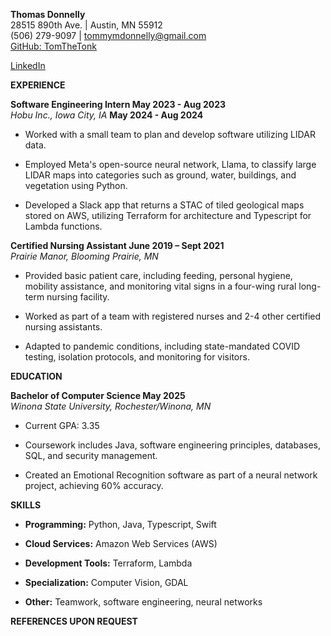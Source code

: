 **Thomas Donnelly**  
28515 890th Ave. \| Austin, MN 55912  
(506) 279-9097 \| tommymdonnelly@gmail.com  
[<u>GitHub: TomTheTonk</u>](https://github.com/TomTheTonk)

[<u>LinkedIn</u>](https://www.linkedin.com/in/thomas-donnelly-429405320/)

**EXPERIENCE**

**Software Engineering Intern May 2023 - Aug 2023**  
*Hobu Inc., Iowa City, IA* **May 2024 - Aug 2024**

- Worked with a small team to plan and develop software utilizing LIDAR
  data.

- Employed Meta's open-source neural network, Llama, to classify large
  LIDAR maps into categories such as ground, water, buildings, and
  vegetation using Python.

- Developed a Slack app that returns a STAC of tiled geological maps
  stored on AWS, utilizing Terraform for architecture and Typescript for
  Lambda functions.

**Certified Nursing Assistant June 2019 – Sept 2021**  
*Prairie Manor, Blooming Prairie, MN*

- Provided basic patient care, including feeding, personal hygiene,
  mobility assistance, and monitoring vital signs in a four-wing rural
  long-term nursing facility.

- Worked as part of a team with registered nurses and 2-4 other
  certified nursing assistants.

- Adapted to pandemic conditions, including state-mandated COVID
  testing, isolation protocols, and monitoring for visitors.

**EDUCATION**

**Bachelor of Computer Science May 2025**  
*Winona State University, Rochester/Winona, MN*

- Current GPA: 3.35

- Coursework includes Java, software engineering principles, databases,
  SQL, and security management.

- Created an Emotional Recognition software as part of a neural network
  project, achieving 60% accuracy.

**SKILLS**

- **Programming:** Python, Java, Typescript, Swift

- **Cloud Services:** Amazon Web Services (AWS)

- **Development Tools:** Terraform, Lambda

- **Specialization:** Computer Vision, GDAL

- **Other:** Teamwork, software engineering, neural networks

**REFERENCES UPON REQUEST**
